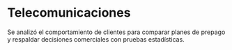 # Telecomunicaciones
Se analizó el comportamiento de clientes para comparar planes de prepago y respaldar decisiones comerciales con pruebas estadísticas.
